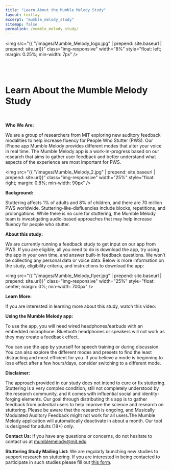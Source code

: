 ```yaml
---
title: "Learn About the Mumble Melody Study"
layout: textlay
excerpt: "mumble_melody_study"
sitemap: false
permalink: /mumble_melody_study/
---
```


<img src="{{ "/images/Mumble_Melody_logo.jpg" | prepend: site.baseurl | prepend: site.url}}" class="img-responsive" width="8%" style="float: left; margin: 0.25%; min-width: 7px" />

<br />
<br />

# Learn About the Mumble Melody Study

<br />

**Who We Are:** 

We are a group of researchers from MIT exploring new auditory feedback modalities to help increase fluency for People Who Stutter (PWS). Our iPhone app Mumble Melody provides different modes that alter your voice in real time. 
The Mumble Melody app is a work-in-progress based on our research that aims to gather user feedback and better understand what aspects of the experience are most important for PWS. 

<img src="{{ "/images/Mumble_Melody_2.jpg" | prepend: site.baseurl | prepend: site.url}}" class="img-responsive" width="25%" style="float: right; margin: 0.8%; min-width: 90px" />

**Background:** 

Stuttering affects 1% of adults and 8% of children, and there are 70 million PWS worldwide. Stuttering-like-disfluencies include blocks, repetitions, and prolongations. While there is no cure for stuttering, the Mumble Melody team is investigating audio-based approaches that may help increase fluency for people who stutter.

**About this study:**

We are currently running a feedback study to get input on our app from PWS. If you are eligible, all you need to do is download the app, try using the app in your own time, and answer built-in feedback questions. We won’t be collecting any personal data or voice data.
Below is more information on the study, eligibility criteria, and instructions to download the app:

<img src="{{ "/images/Mumble_Melody_flyer.jpg" | prepend: site.baseurl | prepend: site.url}}" class="img-responsive" width="25%" style="float: center; margin: 0%; min-width: 700px" />

**Learn More:**

If you are interested in learning more about this study, watch this video:

**Using the Mumble Melody app:**

To use the app, you will need wired headphones/earbuds with an embedded microphone. Bluetooth headphones or speakers will not work as they may create a feedback effect.

You can use the app by yourself for speech training or during discussion. You can also explore the different modes and presets to find the least distracting and most efficient for you. If you believe a mode is beginning to lose effect after a few hours/days, consider switching to a different mode.

**Disclaimer:**

The approach provided in our study does not intend to cure or fix stuttering. Stuttering is a very complex condition, still not completely understood by the research community, and it comes with influential social and identity-forging elements. Our goal through distributing this app is to gather feedback from potential users to help improve the science and research on stuttering. Please be aware that the research is ongoing, and Musically Modulated Auditory Feedback might not work for all users.The Mumble Melody application will automatically deactivate in about a month. Our tool is designed for adults (18+) only.

**Contact Us:**
If you have any questions or concerns, do not hesitate to contact us at [mumblemelody@mit.edu](mailto:mumblemelody@mit.edu)

**Stuttering Study Mailing List:**
We are regularly launching new studies to support research on stuttering. If you are interested in being contacted to participate in such studies please fill out [this form](https://forms.gle/KbGgLA5xjbnkr46A8).



